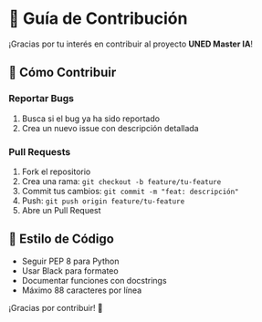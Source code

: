 # 🤝 Guía de Contribución

¡Gracias por tu interés en contribuir al proyecto **UNED Master IA**!

## 🚀 Cómo Contribuir

### Reportar Bugs
1. Busca si el bug ya ha sido reportado
2. Crea un nuevo issue con descripción detallada

### Pull Requests
1. Fork el repositorio
2. Crea una rama: `git checkout -b feature/tu-feature`
3. Commit tus cambios: `git commit -m "feat: descripción"`
4. Push: `git push origin feature/tu-feature`
5. Abre un Pull Request

## 📝 Estilo de Código
- Seguir PEP 8 para Python
- Usar Black para formateo
- Documentar funciones con docstrings
- Máximo 88 caracteres por línea

¡Gracias por contribuir! 🎉